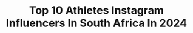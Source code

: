 ---
title: Top 10 Athletes Instagram Influencers In South Africa In 2024
description: >-
  Find top athletes Instagram influencers in South Africa in 2024. Most popular hashtags: #fitness #motivation #fit.
platform: Instagram
hits: 32
text_top: Analyze the best Instagram accounts on inBeat.
text_bottom: Our database holds 32 Instagram influencers like this in South Africa for you to contact.
profiles:
  - username: "siyakolisi"
    fullname: >-
      Siya Kolisi
    bio: >-
      Christian Husband Father @adidas athlete 👟 Co-founder: @kolisi_foundation @rocnationsi | info@siyakolisi.co.za Twitter @SiyaKolisi
    location: "South Africa"
    followers: 1057024
    engagement: 538
    commentsToLikes: 0.009160
    id: ck0w0j1z5eghq0i19p8khdypl
    verified: true
    hashtags: "#smarter, #gobos, #bosicetea, #tea"
  - username: "lassewalker"
    fullname: >-
      Lasse Walker
    bio: >-
      ∘ Professional Kiteboarder - @redbullned Athlete - @duotone.kiteboarding - @ion_international
    location: "South Africa"
    followers: 193800
    engagement: 2679
    commentsToLikes: 0.010424
    id: ck0ubmycbez9b0i19hr5j78qz
    verified: false
    hashtags: "#kiteboarding, #bigair, #duotonesports, #kitesurfing"
  - username: "fafster09"
    fullname: >-
      Francois Faf De Klerk
    bio: >-
      Rugby player @canoneagles @nike Athlete Twitter; @fafdeklerk .For personal video request go to link⬇️
    location: "South Africa"
    followers: 418902
    engagement: 548
    commentsToLikes: 0.004365
    id: ck5cdvy3pjvtf0i11wvuxyjrj
    verified: true
    hashtags: "#thegoodolddays, #blessed, #iloveswagyu, #okinawa"
  - username: "benjiilobo"
    fullname: >-
      Benjamin Lobo Vedel
    bio: >-
      @nike athlete | 200 & 400 🇩🇰 National Record Holder 🔸 @rosassociati
    location: "South Africa"
    followers: 7557
    engagement: 565
    commentsToLikes: 0.011713
    id: ckaoxmogvdwqt0i78zipoanib
    verified: false
    hashtags: "#runners, #sprinting, #athleticstandard, #trackandfield"
  - username: "jmstander"
    fullname: >-
      Jean-Marié Neethling Stander
    bio: >-
      mom • wife • @_thebelmont_ Running + life Athlete : @burnt.studios 🧡 @phformula_southafrica @garyromhair shop Burnt through my link👇🏼
    location: "South Africa"
    followers: 29384
    engagement: 374
    commentsToLikes: 0.042400
    id: ck0w1z40zlukc0i19t2ibahu3
    verified: false
    hashtags: "#thebelmontfh, #madetomove, #franschhoek, #run"
  - username: "nschurter"
    fullname: >-
      Nino Schurter
    bio: >-
      🚲 athlete - 10 x World 🥇🌈 & Olympic 🏆 🫵🏽 forget the likes, just ride your bike! 🚁 ppl pilot @nino.thepilot 🌎 adventurer 👱🏼‍♀️ father
    location: "South Africa"
    followers: 734491
    engagement: 300
    commentsToLikes: 0.003236
    id: ck0tvgeycb8nf0i19mki6cmsw
    verified: true
    hashtags: "#rockshox, #beatyesterday, #noshortcuts, #odlo"
  - username: "cobus.reinach"
    fullname: >-
      Cobus Reinach
    bio: >-
      SA Rugby player @bokrugby 🏆🇿🇦 @mhr_officiel 🔵⚪ @nike athlete @proathletesupps Walk alone you'll walk fast. Walk together you'll walk far @f_rnch 💙
    location: "South Africa"
    followers: 238085
    engagement: 259
    commentsToLikes: 0.007501
    id: ck15s3lvjb1ud0i19pulyzn2j
    verified: true
    hashtags: "#bil2021, #springboks, #nike, #rwc2023"
  - username: "monique.fit"
    fullname: >-
      Monique Lopes
    bio: >-
      ❤️ ONLINE Health & Fitness Coach 💦 @get.revive 🔥 @npl_prolifestyle Athlete
    location: "South Africa"
    followers: 39879
    engagement: 113
    commentsToLikes: 0.073291
    id: ck134xdcjynll0i19depmqik3
    verified: false
    hashtags: "#fitness, #mf, #fit, #getrevive"
  - username: "coach_essie"
    fullname: >-
      Stefan Estment
    bio: >-
      Aesthetics Coach #fitdad #MR #AB ❤️ @ssa_supplements Athlete Coaching record: 100+ 🥇 50+ 🥈 5 x Pro Athletes 2 x Pro 🥇
    location: "South Africa"
    followers: 44234
    engagement: 38
    commentsToLikes: 0.028800
    id: ck134xefhynru0i19og66qqwo
    verified: false
    hashtags: "#photooftheday, #life, #picoftheday, #instalike"
  - username: "clari.dance"
    fullname: >-
      Clari Lehmkuhl Zumba
    bio: >-
      South African in UAE ♥️ Zumba 🎾 💃 🏊‍♀️ 🎼 🌎 Down Syndrome Special Olympic Athlete Qualified Zumba B1, Kids, Kids jnr, Gold, Aqua Zumba, Pro Skills
    location: "South Africa"
    followers: 7971
    engagement: 732
    commentsToLikes: 0.087057
    id: ck8t5w5afbfvu0j7802j7ikiz
    verified: false
    hashtags: "#abudhabi, #zumbafitness, #fitness, #staysafe"
---